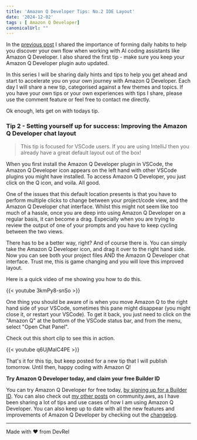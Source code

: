 ```yaml
---
title: 'Amazon Q Developer Tips: No.2 IDE Layout'
date: '2024-12-02'
tags : [ Amazon Q Developer]
canonicalUrl: ""
---
```


In the [previous post](https://dev.to/aws/daily-tips-to-supercharge-your-amazon-q-developer-experience-1jg8) I shared the importance of forming daily habits to help you discover your own flow when working with AI coding assistants like Amazon Q Developer.  I also shared the first tip - make sure you keep your Amazon Q Developer plugin auto updated.

In this series I will be sharing daily hints and tips to help you get ahead and start to accelerate you on your own journey with Amazon Q Developer. Each day I will share a new tip, categorised against a few themes and topics. If you have your own tips or your own experiences with tips I share, please use the comment feature or feel free to contact me directly.

Ok enough, lets get on with todays tip.

### Tip 2 - Setting yourself up for success: Improving the Amazon Q Developer chat layout

>This tip is focused for VSCode users. If you are using IntelliJ then you already have a great default layout out of the box!

When you first install the Amazon Q Developer plugin in VSCode, the Amazon Q Developer icon appears on the left hand with other VSCode plugins you might have installed. To access Amazon Q Developer, you just click on the Q icon, and voila. All good.

One of the issues that this default location presents is that you have to perform multiple clicks to change between your project/code view, and the Amazon Q Developer chat interface. Whilst this might not seem like too much of a hassle, once you are deep into using Amazon Q Developer on a regular basis, it can become a drag. Especially when you are trying to review the output of one of your prompts and you have to keep cycling between the two views.

There has to be a better way, right? And of course there is. You can simply take the Amazon Q Developer icon, and drag it over to the right hand side. Now you can see both  your project files AND the Amazon Q Developer chat interface. Trust me, this is game changing and you will love this improved layout.

Here is a quick video of me showing you how to do this.

{{< youtube 3kmPy8-snSo >}}

One thing you should be aware of is when you move Amazon Q to the right hand side of your VSCode, sometimes this pane might disappear (you might close it, or restart your VSCode). To get it back, you just need to click on the "Amazon Q" at the bottom of the VSCode status bar, and from the menu, select "Open Chat Panel".

Check out this short clip to see this in action.

{{< youtube q6UjMalC4PE >}}


That's it for this tip, but keep posted for a new tip that I will publish tomorrow. Until then, happy coding with Amazon Q!

**Try Amazon Q Developer today, and claim your free Builder ID**

You can try Amazon Q Developer for free today, [by signing up for a Builder ID](https://community.aws/builderid?trk=34e0ecce-8101-42c4-840a-fe6170420294&sc_channel=el). You can also check out [my other posts](https://community.aws/@ricsueaws) on community.aws, as I have been sharing a lot of tips and use cases of how I am using Amazon Q Developer. You can also keep up to date with all the new features and improvements of Amazon Q Developer by checking out the [changelog](https://aws-oss.beachgeek.co.uk/40i).


---
Made with ♥ from DevRel
